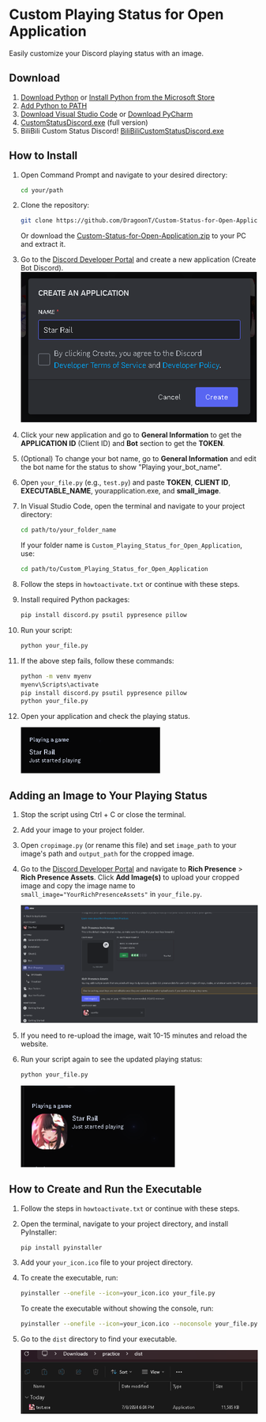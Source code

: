 # Custom Playing Status for Open Application

Easily customize your Discord playing status with an image.

## Download

1. [Download Python](https://www.python.org/downloads/) or [Install Python from the Microsoft Store](https://www.microsoft.com/store/productId/9NRWMJP3717K?ocid=pdpshare)
2. [Add Python to PATH](https://www.mygreatlearning.com/blog/add-python-to-path/)
3. [Download Visual Studio Code](https://code.visualstudio.com/download) or [Download PyCharm](https://www.jetbrains.com/products/compare/?product=pycharm-ce&product=pycharm)
4. [CustomStatusDiscord.exe](https://github.com/DragoonT/Custom-Status-for-Open-Application/releases) (full version)
5. BiliBili Custom Status Discord! [BiliBiliCustomStatusDiscord.exe](https://github.com/DragoonT/BiliBili-Custom-Status/releases)

## How to Install

1. Open Command Prompt and navigate to your desired directory:
    ```bash
    cd your/path
    ```

2. Clone the repository:
    ```bash
    git clone https://github.com/DragoonT/Custom-Status-for-Open-Application.git your_folder_name
    ```
    Or download the [Custom-Status-for-Open-Application.zip](https://github.com/DragoonT/Custom-Status-for-Open-Application/archive/refs/heads/main.zip) to your PC and extract it.

3. Go to the [Discord Developer Portal](https://discord.com/developers/applications) and create a new application (Create Bot Discord).
    ![Star_Rail](Star_Rail.png)

4. Click your new application and go to **General Information** to get the **APPLICATION ID** (Client ID) and **Bot** section to get the **TOKEN**.

5. (Optional) To change your bot name, go to **General Information** and edit the bot name for the status to show "Playing your_bot_name".

6. Open `your_file.py` (e.g., `test.py`) and paste **TOKEN**, **CLIENT ID**, **EXECUTABLE_NAME**, yourapplication.exe, and **small_image**.

7. In Visual Studio Code, open the terminal and navigate to your project directory:
    ```bash
    cd path/to/your_folder_name
    ```
    If your folder name is `Custom_Playing_Status_for_Open_Application`, use:
    ```bash
    cd path/to/Custom_Playing_Status_for_Open_Application
    ```

8. Follow the steps in `howtoactivate.txt` or continue with these steps.

9. Install required Python packages:
    ```bash
    pip install discord.py psutil pypresence pillow
    ```

10. Run your script:
    ```bash
    python your_file.py
    ```

11. If the above step fails, follow these commands:
    ```bash
    python -m venv myenv
    myenv\Scripts\activate
    pip install discord.py psutil pypresence pillow
    python your_file.py
    ```

12. Open your application and check the playing status.

    ![app_no_image](app_no_image.png)

## Adding an Image to Your Playing Status

1. Stop the script using Ctrl + C or close the terminal.

2. Add your image to your project folder.

3. Open `cropimage.py` (or rename this file) and set `image_path` to your image's path and `output_path` for the cropped image.

4. Go to the [Discord Developer Portal](https://discord.com/developers/applications) and navigate to **Rich Presence** > **Rich Presence Assets**. Click **Add Image(s)** to upload your cropped image and copy the image name to `small_image="YourRichPresenceAssets"` in `your_file.py`.

    ![richpresenceassets](richpresenceassets.png)

5. If you need to re-upload the image, wait 10-15 minutes and reload the website.

6. Run your script again to see the updated playing status:
    ```bash
    python your_file.py
    ```

    ![app](app.png)

## How to Create and Run the Executable

1. Follow the steps in `howtoactivate.txt` or continue with these steps.

2. Open the terminal, navigate to your project directory, and install PyInstaller:
    ```bash
    pip install pyinstaller
    ```

3. Add your `your_icon.ico` file to your project directory.

4. To create the executable, run:
    ```bash
    pyinstaller --onefile --icon=your_icon.ico your_file.py
    ```
    To create the executable without showing the console, run:
    ```bash
    pyinstaller --onefile --icon=your_icon.ico --noconsole your_file.py
    ```

5. Go to the `dist` directory to find your executable.

    ![exe](exe.png)
